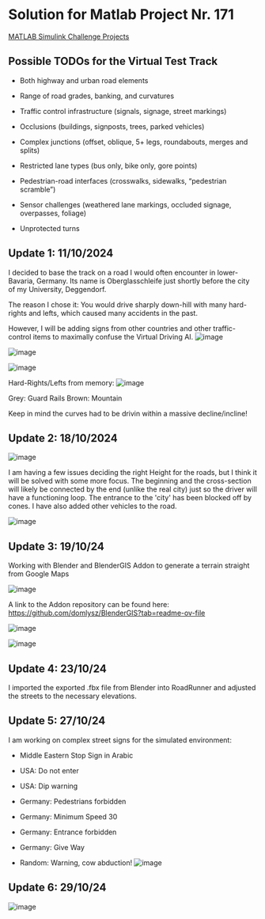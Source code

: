 
# Solution for Matlab Project Nr. 171

[MATLAB Simulink Challenge Projects](https://github.com/mathworks/MATLAB-Simulink-Challenge-Project-Hub/tree/main/projects/3D%20Virtual%20Test%20Track%20for%20Autonomous%20Driving)



## Possible TODOs for the Virtual Test Track



- Both highway and urban road elements

- Range of road grades, banking, and curvatures

- Traffic control infrastructure (signals, signage, street markings)

- Occlusions (buildings, signposts, trees, parked vehicles)

- Complex junctions (offset, oblique, 5+ legs, roundabouts, merges and splits)

- Restricted lane types (bus only, bike only, gore points)

- Pedestrian-road interfaces (crosswalks, sidewalks, “pedestrian scramble”)

- Sensor challenges (weathered lane markings, occluded signage, overpasses, foliage)

- Unprotected turns

## Update 1: 11/10/2024

I decided to base the track on a road I would often encounter in lower-Bavaria, Germany.
Its name is Oberglasschleife just shortly before the city of my University, Deggendorf.

The reason I chose it: You would drive sharply down-hill with many hard-rights and lefts, which caused many accidents in the past.

However, I will be adding signs from other countries and other traffic-control items to maximally confuse the Virtual Driving AI.
![image](https://github.com/user-attachments/assets/63b677ae-a5da-44c9-9f04-cb3bb5f9cfa2)

![image](https://github.com/user-attachments/assets/0dee1660-a9f2-4889-94fa-276c942c913e)

![image](https://github.com/user-attachments/assets/65426b2c-d5e0-4dbb-9fa3-9c4167182f75)

Hard-Rights/Lefts from memory:
![image](https://github.com/user-attachments/assets/0717a325-5099-43ac-8de7-56d2abf8d2c9)

Grey: Guard Rails
Brown: Mountain

Keep in mind the curves had to be drivin within a massive decline/incline!

## Update 2: 18/10/2024
![image](https://github.com/user-attachments/assets/f84aeafb-7014-4b45-89be-314de9a8fbc3)


I am having a few issues deciding the right Height for the roads, but I think it will be solved with some more focus.
The beginning and the cross-section will likely be connected by the end (unlike the real city) just so the driver will have a functioning loop.
The entrance to the 'city' has been blocked off by cones. I have also added other vehicles to the road.

![image](https://github.com/user-attachments/assets/837ad589-83c7-4a69-acf9-de11d412d41c)

## Update 3: 19/10/24

Working with Blender and BlenderGIS Addon to generate a terrain straight from Google Maps

![image](https://github.com/user-attachments/assets/ae88d60e-5ab3-4b16-9528-fa1874b0528a)

A link to the Addon repository can be found here: https://github.com/domlysz/BlenderGIS?tab=readme-ov-file

![image](https://github.com/user-attachments/assets/ebf24f0c-8f2a-4985-9d7f-3ea16420da70)

![image](https://github.com/user-attachments/assets/4c051016-acca-4c16-b21c-732e3d9bf398)

## Update 4: 23/10/24

I imported the exported .fbx file from Blender into RoadRunner and adjusted the streets to the necessary elevations.

## Update 5: 27/10/24

I am working on complex street signs for the simulated environment:

- Middle Eastern Stop Sign in Arabic

- USA: Do not enter

- USA: Dip warning

- Germany: Pedestrians forbidden

- Germany: Minimum Speed 30

- Germany: Entrance forbidden

- Germany: Give Way

- Random: Warning, cow abduction!
![image](https://github.com/user-attachments/assets/bc902f90-d194-40af-ae71-48433af6fbe5)

## Update 6: 29/10/24

![image](https://github.com/user-attachments/assets/87c2cfcf-895a-41b8-b432-d0a8e4ca8c0f)

